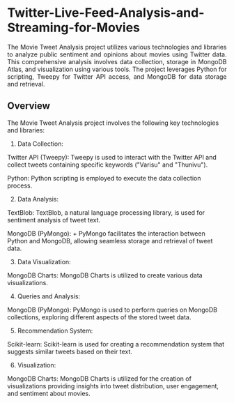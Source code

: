 # Twitter-Live-Feed-Analysis-and-Streaming-for-Movies


 <div align="justify"> The Movie Tweet Analysis project utilizes various technologies and libraries to analyze public sentiment and opinions about movies using Twitter data. This comprehensive analysis involves data collection, storage in MongoDB Atlas, and visualization using various tools. The project leverages Python for scripting, Tweepy for Twitter API access, and MongoDB for data storage and retrieval. </div>

## Overview
The Movie Tweet Analysis project involves the following key technologies and libraries:

1. Data Collection:

Twitter API (Tweepy): Tweepy is used to interact with the Twitter API and collect tweets containing specific keywords ("Varisu" and "Thunivu").

Python: Python scripting is employed to execute the data collection process.

2. Data Analysis:

TextBlob: TextBlob, a natural language processing library, is used for sentiment analysis of tweet text.
  
MongoDB (PyMongo): + PyMongo facilitates the interaction between Python and MongoDB, allowing seamless storage and retrieval of tweet data.

3. Data Visualization:

MongoDB Charts: MongoDB Charts is utilized to create various data visualizations.

4. Queries and Analysis:

MongoDB (PyMongo): PyMongo is used to perform queries on MongoDB collections, exploring different aspects of the stored tweet data.

5. Recommendation System:

Scikit-learn: Scikit-learn is used for creating a recommendation system that suggests similar tweets based on their text.

6. Visualization:

MongoDB Charts: MongoDB Charts is utilized for the creation of visualizations providing insights into tweet distribution, user engagement, and sentiment about movies.
